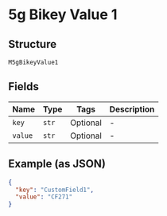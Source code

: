 
# 5g Bikey Value 1

## Structure

`M5gBikeyValue1`

## Fields

| Name | Type | Tags | Description |
|  --- | --- | --- | --- |
| `key` | `str` | Optional | - |
| `value` | `str` | Optional | - |

## Example (as JSON)

```json
{
  "key": "CustomField1",
  "value": "CF271"
}
```

